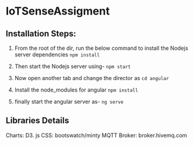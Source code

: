 # IoTSenseAssigment

Installation Steps:
-------------------

1. From the root of the dir, run the below command to install the Nodejs server dependencies
`npm install`

2. Then start the Nodejs server using-
`npm start`

2. Now open another tab and change the director as
`cd angular`

3. Install the node_modules for angular
`npm install`

4. finally start the angular server as-
`ng serve`

Libraries Details
-----------------

Charts: D3. js
CSS: bootswatch/minty
MQTT Broker: broker.hivemq.com

